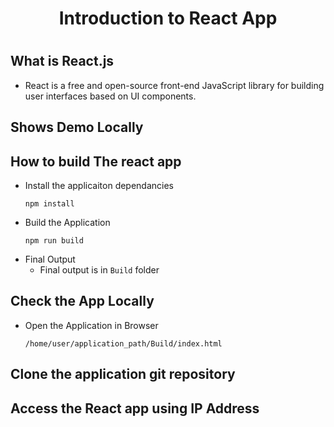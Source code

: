 ## <h1 align="center"> Introduction to React App <h1>

## What is React.js
  - React is a free and open-source front-end JavaScript library for building user interfaces based on UI components.
  
## Shows Demo Locally

## How to build The react app  

- Install the applicaiton dependancies
  ```
  npm install
  ```
- Build the Application 
  ```
  npm run build
  ```
- Final Output
  - Final output is in `Build` folder
  
## Check the App Locally
- Open the Application in Browser
  ``` 
  /home/user/application_path/Build/index.html
  ```

## Clone the application git repository

## Access the React app using IP Address

